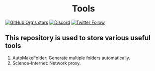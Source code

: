 <h1 align="center">Tools</h1>

[![GitHub Org's stars](https://img.shields.io/github/stars/DiaoSuYu?style=social)](https://github.com/DiaoSuYu) [![Discord](https://img.shields.io/discord/965149031498125322?label=Discord&logo=discord&style=social)](https://discord.gg/PVrqDnQSXD) [![Twitter Follow](https://img.shields.io/twitter/follow/suiyue365?style=social)](https://twitter.com/suiyue365)


## This repository is used to store various useful tools

1. AutoMakeFolder: Generate multiple folders automatically.
2. Science-Internet: Network proxy.

